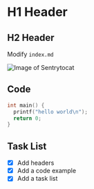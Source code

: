 # H1 Header
## H2 Header

Modify `index.md`

![Image of Sentrytocat](https://octodex.github.com/images/Sentrytocat_octodex.jpg)

## Code
```c
int main() {
  printf("hello world\n");
  return 0;
}
```

## Task List
- [x] Add headers
- [x] Add a code example
- [x] Add a task list
